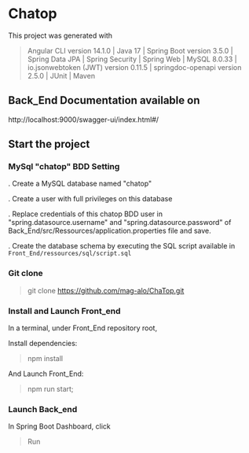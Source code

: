 # Chatop

This project was generated with
  > Angular CLI version 14.1.0 | Java 17 | Spring Boot version 3.5.0 | Spring Data JPA | Spring Security | Spring Web | MySQL 8.0.33 | io.jsonwebtoken (JWT) version 0.11.5 | springdoc-openapi version 2.5.0 | JUnit | Maven

## Back_End Documentation available on 

http://localhost:9000/swagger-ui/index.html#/  

## Start the project

  ### MySql "chatop" BDD Setting

  . Create a MySQL database named "chatop"

  . Create a user with full privileges on this database

  . Replace credentials of this chatop BDD user in "spring.datasource.username" and "spring.datasource.password" of Back_End/src/Ressources/application.properties file and save.

  . Create the database schema by executing the SQL script available in `Front_End/ressources/sql/script.sql`

  ### Git clone

  > git clone https://github.com/mag-alo/ChaTop.git

  ### Install and Launch Front_end

  In a terminal, under Front_End repository root, 
  
  Install dependencies:

  > npm install

  And Launch Front_End:

  > npm run start;

  ### Launch Back_end 
  
  In Spring Boot Dashboard, click

  > Run
